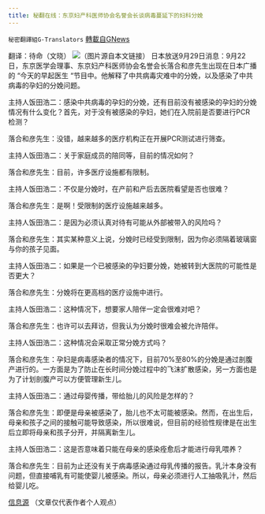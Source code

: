 ```yaml
---
title: 秘翻在线：东京妇产科医师协会名誉会长谈病毒蔓延下的妇科分娩
---
```

`秘密翻譯組G-Translators` [轉載自GNews](https://gnews.org/zh-hans/1561600/)

翻译：待命（文晓）
![](https://assets.gnews.org/wp-content/uploads/2021/09/画像1-17.png)（图片源自本文链接）
日本放送9月29日消息：9月22日，东京医学会理事、东京妇产科医师协会名誉会长落合和彦先生出现在日本广播的 “今天的早起医生 “节目中。他解释了中共病毒灾难中的分娩，以及感染了中共病毒的孕妇的分娩问题。

主持人饭田浩二：感染中共病毒的孕妇的分娩，还有目前没有被感染的孕妇的分娩情况有什么变化？首先，对于没有被感染的孕妇，她们在入院前是否要进行PCR检测？

落合和彦先生：没错，越来越多的医疗机构正在开展PCR测试进行筛查。

主持人饭田浩二：关于家庭成员的陪同等，目前的情况如何？

落合和彦先生：目前，许多医疗设施都有限制。

主持人饭田浩二：不仅是分娩时，在产前和产后去医院看望是否也很难？

落合和彦先生：是啊！受限制的医疗设施越来越多。

主持人饭田浩二：是因为必须认真对待有可能从外部被带入的风险吗？

落合和彦先生：其实某种意义上说，分娩时已经受到限制，因为你必须隔着玻璃窗与你的孩子见面。

主持人饭田浩二：如果是一个已被感染的孕妇要分娩，她被转到大医院的可能性是否更大？

落合和彦先生：分娩将在更高档的医疗设施中进行。

主持人饭田浩二：这种情况下，想要家人陪伴一定会很难对吧？

落合和彦先生：也许可以去拜访，但我认为分娩时很难会被允许陪伴。

主持人饭田浩二：这种情况会采取正常分娩方式吗？

落合和彦先生：孕妇是病毒感染者的情况下，目前70%至80%的分娩是通过剖腹产进行的。一方面是为了防止在长时间分娩过程中的飞沫扩散感染，另一方面也是为了计划剖腹产可以方便管理新生儿。

主持人饭田浩二：通过母婴传播，带给胎儿的风险是怎样的？

落合和彦先生：即便是母亲被感染了，胎儿也不太可能被感染。然而，在出生后，母亲和孩子之间的接触可能导致感染，所以很难说，但目前的经验性规律是在出生后立即将母亲和孩子分开，并隔离新生儿。

主持人饭田浩二：这是否意味着只能在母亲的感染痊愈后才能进行母乳喂养？

落合和彦先生：目前为止还没有关于病毒感染通过母乳传播的报告。乳汁本身没有问题，但直接哺乳有可能使婴儿被感染。所以，母亲必须进行人工抽吸乳汁，然后给婴儿吃。

[信息源](https://news.yahoo.co.jp/articles/c55ebdb004d744bdbfba5f754b1531a09868564c) （文章仅代表作者个人观点）

